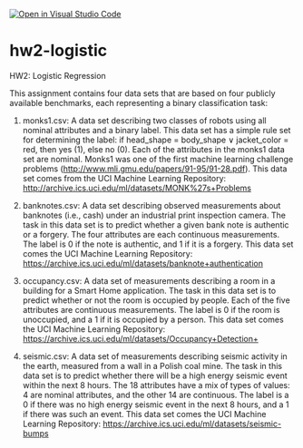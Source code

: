 [![Open in Visual Studio Code](https://classroom.github.com/assets/open-in-vscode-c66648af7eb3fe8bc4f294546bfd86ef473780cde1dea487d3c4ff354943c9ae.svg)](https://classroom.github.com/online_ide?assignment_repo_id=8608742&assignment_repo_type=AssignmentRepo)
# hw2-logistic
HW2: Logistic Regression

This assignment contains four data sets that are based on four publicly available benchmarks, each representing a binary classification task:

1. monks1.csv: A data set describing two classes of robots using all nominal attributes and a binary label.  This data set has a simple rule set for determining the label: if head_shape = body_shape ∨ jacket_color = red, then yes (1), else no (0). Each of the attributes in the monks1 data set are nominal.  Monks1 was one of the first machine learning challenge problems (http://www.mli.gmu.edu/papers/91-95/91-28.pdf).  This data set comes from the UCI Machine Learning Repository:  http://archive.ics.uci.edu/ml/datasets/MONK%27s+Problems

2. banknotes.csv: A data set describing observed measurements about banknotes (i.e., cash) under an industrial print inspection camera.  The task in this data set is to predict whether a given bank note is authentic or a forgery.  The four attributes are each continuous measurements.  The label is 0 if the note is authentic, and 1 if it is a forgery. This data set comes the UCI Machine Learning Repository: https://archive.ics.uci.edu/ml/datasets/banknote+authentication

3. occupancy.csv: A data set of measurements describing a room in a building for a Smart Home application.  The task in this data set is to predict whether or not the room is occupied by people.  Each of the five attributes are continuous measurements.  The label is 0 if the room is unoccupied, and a 1 if it is occupied by a person.  This data set comes the UCI Machine Learning Repository: https://archive.ics.uci.edu/ml/datasets/Occupancy+Detection+

4. seismic.csv: A data set of measurements describing seismic activity in the earth, measured from a wall in a Polish coal mine.  The task in this data set is to predict whether there will be a high energy seismic event within the next 8 hours.  The 18 attributes have a mix of types of values: 4 are nominal attributes, and the other 14 are continuous.  The label is a 0 if there was no high energy seismic event in the next 8 hours, and a 1 if there was such an event.  This data set comes the UCI Machine Learning Repository: https://archive.ics.uci.edu/ml/datasets/seismic-bumps

